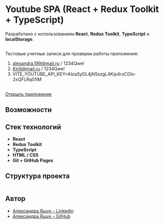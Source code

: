 # Youtube SPA (React + Redux Toolkit + TypeScript)

Разработано с использованием **React**, **Redux Toolkit**, **TypeScript** и **localStorage**.

##

Тестовые учетные записи для проверки работы приложения:

1. alexandra.199@mail.ru / 1234Qwe!
2. Kirill@mail.ru / 1234Qwe!
3. VITE_YOUTUBE_API_KEY=AIzaSyDL4jN5szgL4Kip4rxCOlx-2xQFLRq01IM

##

[Открыть приложение]()

## Возможности

## Стек технологий

- **React**
- **Redux Toolkit**
- **TypeScript**
- **HTML / CSS**
- **Git + GitHub Pages**

## Структура проекта

```

```

## Автор

- [Александра Ящук – LinkedIn](https://www.linkedin.com/in/aliaksandra-yashchuk-aa7ba4214/)
- [Александра Ящук – GitHub](https://github.com/AlexaYashchuk)
